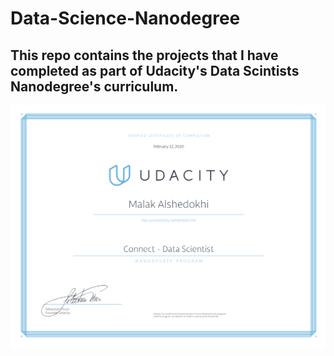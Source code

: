 # Data-Science-Nanodegree
## This repo contains the projects that I have completed as part of Udacity's Data Scintists Nanodegree's curriculum.
![Image description](https://github.com/malak-alshedokhi/Data-Science-Nanodegree/blob/master/images/DS%20Certificate.png)
